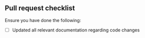 ## Pull request checklist

Ensure you have done the following:

- [ ] Updated all relevant documentation regarding code changes

